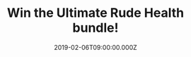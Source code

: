 ---
campaign-uuid: "c-6863872c-a259-4162-811f-bc8274d1175e"
type: "Competition"
category: "Food"
date: "2019-02-06T09:00:00.000Z"
end-date: "2019-03-06T23:59:00.000Z"
disable-form: false
is_promoted: true
has_entry_page: true
title: "Win the Ultimate Rude Health bundle!"
competition-description: "<p>At Rude Health, they make their food out of great things\
  \ without anything fake or artificial. They believe in living fast and dying old.\
  \ If you live like that,  you’re in Rude Health club. Last year you loved it, now\
  \ it's back, NME AAA and Rude Health have teamed up for the second time to give\
  \ you the chance to win the ultimate selection of Rude Health crowd pleasers. A\
  \ massive bundle including their delicious muesli, granola, drinks, bars… and many\
  \ more delicious goodies for you to try!</p>\n<p>Sure you won’t want to miss this…\
  \ click below for a chance to win!</p>\n"
hero-header: "Win the Ultimate Rude Health bundle!"
terms-confirmation: "N/A"
banner-img: "https://assets.expresslyapp.com/asset-f89d1dc5-a1f4-45dc-bccf-713d49cbf77a.jpg"
logo-left-href: "http://rudehealth.com"
logo-left-image: "https://assets.expresslyapp.com/asset-df998f4e-aeeb-4a33-b95e-bb2adf77cf8b.jpg"
logo-left-title: "Rude Health"
bg-image-hero: "https://assets.expresslyapp.com/asset-6e111d75-c93a-4fcc-b214-286df4791c99.jpg"
bg-image-first: "https://assets.expresslyapp.com/asset-c772b2f5-e3f5-4d7f-b58c-b9d41afd1aac.jpg"
bg-image-second: "https://assets.expresslyapp.com/asset-1918e91c-49c0-485f-bc07-9d86492786ed.jpg"
bg-image-third: "https://assets.expresslyapp.com/asset-d1b83e01-8750-442d-969f-ce52ecd6afef.jpg"
section1-content: "<p>In 2005, Nick and Camilla Barnard set out to create the world’\
  s most enjoyable muesli. As well as being face-meltingly delicious, this Ultimate\
  \ Muesli turned out to be incredibly good for you. Twelve years later, it’s still\
  \ blowing people’s pyjamas off, and it’s been joined by a huge range of Rude Health\
  \ cereals, snacks and drinks made using the best of the best ingredients.</p>\n"
section2-content: "<p>With good food inside you, you can do just about anything and\
  \ that’s exactly how we want YOU to feel! Thanks to Rude Health and NME AAA we are\
  \ giving away the ultimate selection of Rude Health crowd pleasers for you to try\
  \ their delicious range of goodies.</p>\n<p>This amazing bundle is bursting with\
  \ Rude Health Ultimate Muesli, Ultimate Granola, Coconut and Chia Granola, Bircher\
  \ Muesli, Almond Drink, Chocolate Hazelnut Drink, Ultimate Almond Drink, Coconut\
  \ Drink, Ginger and Turmeric Oatys, Chickpea and Lentil Crackers, Peanut Crunch\
  \ bars, Sesame Crunch bars, Black Bean Cornitas, Chickpea and Lentil Cornitas, The\
  \ Beetroot bar, The Coconut bar, The Peanut bar, The Pumpkin bar and Sweet Potato\
  \ and Cacao bar.</p>\n"
section3-content: "<p>Perfect for Rude Health rookies and veterans alike. Enter the\
  \ form below for a chance to win this amazing Ultimate Rude Health box courtesy\
  \ of Rude Health and get ready to try their delicious range of products!</p>\n<p>Good\
  \ luck!</p>\n"
entry-title: "Win the Ultimate Rude Health bundle!"
entry-content: "<p>Enter the draw to win the Ultimate Rude Health bundle by completing\
  \ the form below before 23:59 on 6th March 2019.</p>\n"
has-winner: false
prize-description: "The Ultimate Rude Health bundle including: Rude Health Ultimate\
  \ Muesli, Ultimate Granola, Coconut and Chia Granola, Bircher Muesli, Almond Drink,\
  \ Chocolate Hazelnut Drink, Ultimate Almond Drink, Coconut Drink, Ginger and Turmeric\
  \ Oatys, Chickpea and Lentil Crackers, Peanut Crunch bars, Sesame Crunch bars, Black\
  \ Bean Cornitas, Chickpea and Lentil Cornitas, The Beetroot bar, The Coconut bar,\
  \ The Peanut bar, The Pumpkin bar and Sweet Potato and Cacao bar."
special-conditions: "Multiple entries are allowed up to one every day."
country-restrictions:
- "GB"
---